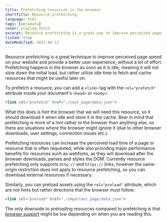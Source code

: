 ```yaml
---
title: Prefetching resources in the browser
shortTitle: Resource prefetching
language: html
tags: [metadata]
cover: playing-fetch
excerpt: Resource prefetching is a great way to improve perceived page speed on your website and requires little effort. Learn how to use it today.
listed: true
dateModified: 2021-06-12
---
```


Resource prefetching is a great technique to improve perceived page speed on your website and provide a better user experience, without a lot of effort. Prefetching happens in the browser as soon as it is idle, meaning it will not slow down the initial load, but rather utilize idle time to fetch and cache resources that might be useful later on.

To prefetch a resource, you can add a `<link>` tag with the `rel="prefetch"` attribute inside your document's `<head>` or `<body>`:

```html
<link rel="prefetch" href="./cool_page/data.json">
```

What this does is hint the browser that we will need this resource, so it should download it when idle and store it in the cache. Bear in mind that prefetching is more of a hint rather to the browser than anything else, so there are situations where the browser might ignore it (due to other browser downloads, user settings, connection issues etc.).

Prefetching resources can increase the perceived load time of a page or resource that is often requested, while also providing major performance benefits for resources such as webfonts, as they will download after the browser downloads, parses and styles the DOM. Currently resource prefetching only supports `http://` and `https://` links, however the same-origin restriction does not apply to resource prefetching, so you can download external resources if necessary.

Similarly, you can preload assets using the `rel="preload"` attribute, which are not hints but rather directions that the browser must follow:

```html
<link rel="preload" href="./important_page/data.json">
```

The only downside to preloading resources compared to prefetching is that [browser support](https://caniuse.com/#search=preload) might be low depending on when you are reading this.
